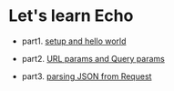 # Let's learn Echo 

- part1. [setup and hello world](./part1)

- part2. [URL params and Query params](./part2)

- part3. [parsing JSON from Request](./part3)


